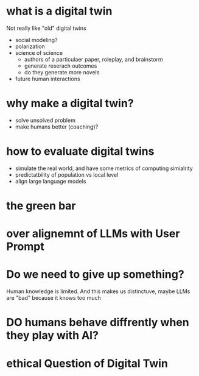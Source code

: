 # what is a digital twin

Not really like "old" digital twins

+ social modeling?
+ polarization
+ science of science
    - authors of a particulaer paper, roleplay, and brainstorm
    - generate reserach outcomes
    - do they generate more novels
+ future human interactions

# why make a digital twin?

+ solve unsolved problem
+ make humans better (coaching)?

# how to evaluate digital twins
+ simulate the real world, and have some metrics of computing simialrity
+ predictatbility of population vs local level
+ align large language models

# the green bar

# over alignemnt of LLMs with User Prompt

# Do we need to give up something?

Human knowledge is limited. And this makes us distinctuve, maybe LLMs are "bad" because it knows too much

# DO humans behave diffrently when they play with AI?


# ethical Question of Digital Twin
